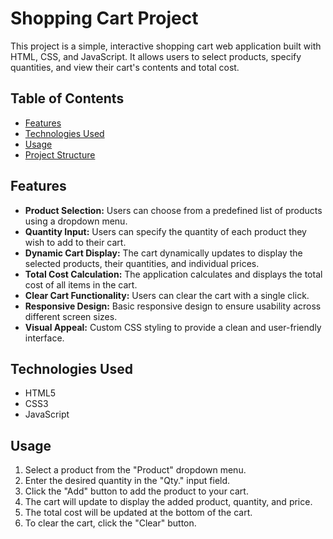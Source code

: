 # Shopping Cart Project

This project is a simple, interactive shopping cart web application built with HTML, CSS, and JavaScript. It allows users to select products, specify quantities, and view their cart's contents and total cost.

## Table of Contents

* [Features](#features)
* [Technologies Used](#technologies-used)
* [Usage](#usage)
* [Project Structure](#project-structure)

## Features

* **Product Selection:** Users can choose from a predefined list of products using a dropdown menu.
* **Quantity Input:** Users can specify the quantity of each product they wish to add to their cart.
* **Dynamic Cart Display:** The cart dynamically updates to display the selected products, their quantities, and individual prices.
* **Total Cost Calculation:** The application calculates and displays the total cost of all items in the cart.
* **Clear Cart Functionality:** Users can clear the cart with a single click.
* **Responsive Design:** Basic responsive design to ensure usability across different screen sizes.
* **Visual Appeal:** Custom CSS styling to provide a clean and user-friendly interface.

## Technologies Used

* HTML5
* CSS3
* JavaScript

## Usage

1.  Select a product from the "Product" dropdown menu.
2.  Enter the desired quantity in the "Qty." input field.
3.  Click the "Add" button to add the product to your cart.
4.  The cart will update to display the added product, quantity, and price.
5.  The total cost will be updated at the bottom of the cart.
6.  To clear the cart, click the "Clear" button.
